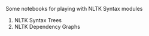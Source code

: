 Some notebooks for playing with NLTK Syntax modules

1. NLTK Syntax Trees
2. NLTK Dependency Graphs
